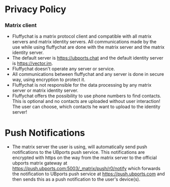# Privacy Policy
### Matrix client

* Fluffychat is a matrix protocol client and compatible with all matrix servers and matrix identity servers. All communications made by the use while using fluffychat are done with the matrix server and the matrix identity server.
* The default server is https://ubports.chat and the default identity server is https://vector.im.
* Fluffychat doesn't operate any server or service.
* All communications between fluffychat and any server is done in secure way, using encryption to protect it.
* Fluffychat is not responsible for the data processing by any matrix server or matrix identity server.
* Fluffychat offers the possibility to use phone numbers to find contacts. This is optional and no contacts are uploaded without user interaction! The user can choose, which contacts he want to upload to the identity server!

# Push Notifications

* The matrix server the user is using, will automatically send push notifications to the UBports push service. This notifications are encrypted with https on the way from the matrix server to the official ubports matrix gateway at https://push.ubports.com:5003/_matrix/push/r0/notify which forwards the notification to UBports push service at https://push.ubports.com and then sends this as a push notification to the user's device(s).
